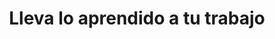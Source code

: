 ---
id: 4
title: "Lleva lo aprendido a tu trabajo"
description: "Lorem ipsum dolor sit amet, consectetur adipisicing elit, sed do eiusmod tempor incididunt ut labore et dolore magna aliqua. Ut enim ad minim veniam, quis nostrud exercitation ullamco laboris nisi ut aliquip ex ea commodo consequat."
image: "/assets/images/route/4-trabajo.png"
---